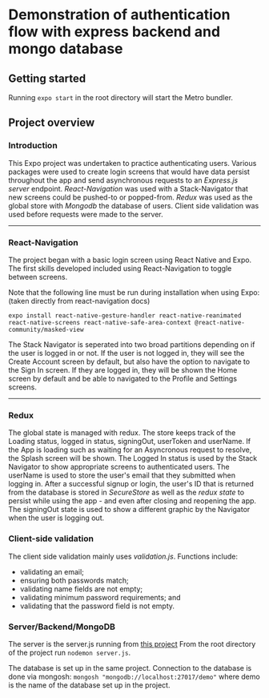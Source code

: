 # Demonstration of authentication flow with express backend and mongo database

## Getting started

Running `expo start` in the root directory will start the Metro bundler.

## Project overview

### Introduction

This Expo project was undertaken to practice authenticating users. Various packages were used to create login screens that would have data persist throughout the app and send asynchronous requests to an _Express.js server_ endpoint. _React-Navigation_ was used with a Stack-Navigator that new screens could be pushed-to or popped-from. _Redux_ was used as the global store with _Mongodb_ the database of users. Client side validation was used before requests were made to the server.

---

### React-Navigation

The project began with a basic login screen using React Native and Expo. The first skills developed included using React-Navigation to toggle between screens.

Note that the following line must be run during installation when using Expo: (taken directly from react-navigation docs)

`expo install react-native-gesture-handler react-native-reanimated react-native-screens react-native-safe-area-context @react-native-community/masked-view`

The Stack Navigator is seperated into two broad partitions depending on if the user is logged in or not. If the user is not logged in, they will see the Create Account screen by default, but also have the option to navigate to the Sign In screen. If they are logged in, they will be shown the Home screen by default and be able to navigated to the Profile and Settings screens.

---

### Redux

The global state is managed with redux. The store keeps track of the Loading status, logged in status, signingOut, userToken and userName. If the App is loading such as waiting for an Asyncronous request to resolve, the Splash screen will be shown. The Logged In status is used by the Stack Navigator to show appropriate screens to authenticated users. The userName is used to store the user's email that they submitted when logging in. After a successful signup or login, the user's ID that is returned from the database is stored in _SecureStore_ as well as the _redux state_ to persist while using the app - and even after closing and reopening the app. The signingOut state is used to show a different graphic by the Navigator when the user is logging out.

### Client-side validation

The client side validation mainly uses _validation.js_. Functions include:

- validating an email;
- ensuring both passwords match;
- validating name fields are not empty;
- validating minimum password requirements; and
- validating that the password field is not empty.

### Server/Backend/MongoDB

The server is the server.js running from [this project](https://github.com/christopher-1989/single-page-auth-hash-sanitation-validation)
From the root directory of the project run `nodemon server.js`.

The database is set up in the same project. Connection to the database is done via mongosh:
`mongosh "mongodb://localhost:27017/demo"` where demo is the name of the database set up in the project.

